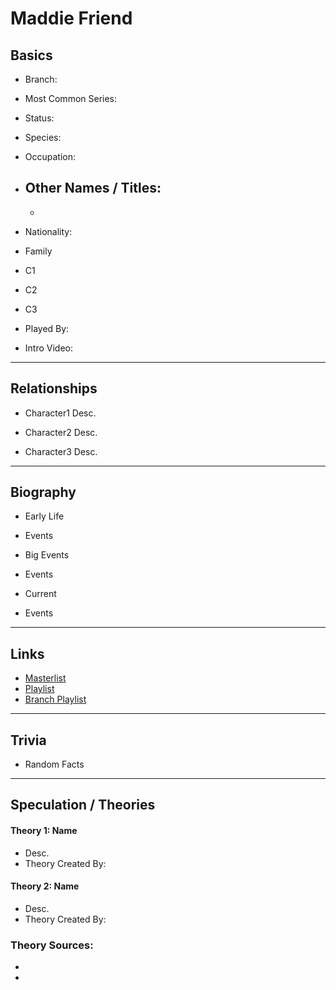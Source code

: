 # Maddie Friend

## Basics        
- Branch:   

- Most Common Series:   

- Status:   

- Species:   

- Occupation:   

- Other Names / Titles: 
    - 
    -   

- Nationality:   

- Family
- C1        
- C2        
- C3          

- Played By:   

- Intro Video: []()
----
## Relationships
- Character1
Desc.  

- Character2
Desc.  

- Character3
Desc.
----
## Biography
- Early Life
- Events  

- Big Events
- Events  

- Current
- Events  
----
## Links
- [Masterlist]()
- [Playlist]()
- [Branch Playlist]()
----
## Trivia
- Random Facts
----
## Speculation / Theories
#### Theory 1: Name
- Desc.
- Theory Created By:   

#### Theory 2: Name
- Desc.
- Theory Created By:   

### Theory Sources: 
- []()
- []()
